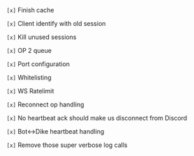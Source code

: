 `[x]` Finish cache

`[x]` Client identify with old session

`[x]` Kill unused sessions

`[x]` OP 2 queue

`[x]` Port configuration

`[x]` Whitelisting

`[x]` WS Ratelimit

`[x]` Reconnect op handling

`[x]` No heartbeat ack should make us disconnect from Discord

`[x]` Bot<->Dike heartbeat handling

`[x]` Remove those super verbose log calls

